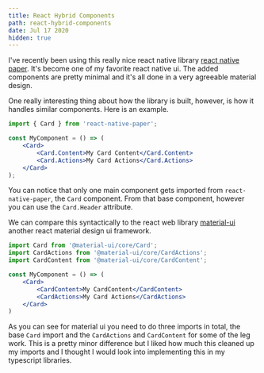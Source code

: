 ```yaml
---
title: React Hybrid Components
path: react-hybrid-components
date: Jul 17 2020
hidden: true
---
```


I've recently been using this really nice react native library [react native paper](). It's become one of my favorite react native ui. The added components are pretty minimal and it's all done in a very agreeable material design.

One really interesting thing about how the library is built, however, is how it handles similar components. Here is an example.

``` jsx
import { Card } from 'react-native-paper';

const MyComponent = () => (
    <Card>
        <Card.Content>My Card Content</Card.Content>
        <Card.Actions>My Card Actions</Card.Actions>
    </Card>
);
```

You can notice that only one main component gets imported from `react-native-paper`, the `Card` component. From that base component, however you can use the `Card.Header` attribute.

We can compare this syntactically to the react web library [material-ui]() another react material design ui framework.

``` jsx
import Card from '@material-ui/core/Card';
import CardActions from '@material-ui/core/CardActions';
import CardContent from '@material-ui/core/CardContent';

const MyComponent = () => (
    <Card>
        <CardContent>My CardContent</CardContent>
        <CardActions>My Card Actions</CardActions>
    </Card>
)
```

As you can see for material ui you need to do three imports in total, the base `Card` import and the `CardActions` and `CardContent` for some of the leg work. This is a pretty minor difference but I liked how much this cleaned up my imports and I thought I would look into implementing this in my typescript libraries.
